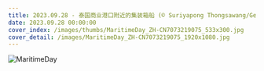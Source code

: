 ```yaml
---
title: 2023.09.28 - 泰国商业港口附近的集装箱船 (© Suriyapong Thongsawang/Getty Images)
date: 2023.09.28 00:00:00
cover_index: /images/thumbs/MaritimeDay_ZH-CN7073219075_533x300.jpg
cover_detail: /images/MaritimeDay_ZH-CN7073219075_1920x1080.jpg
---
```


![MaritimeDay](/images/MaritimeDay_ZH-CN7073219075_1920x1080.jpg)
